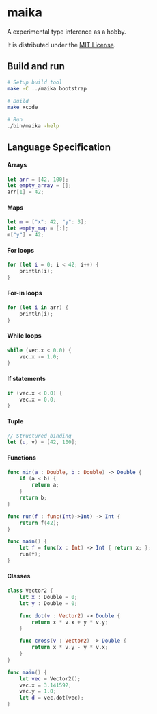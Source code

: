 # maika

A experimental type inference as a hobby.

It is distributed under the [MIT License](https://opensource.org/licenses/MIT).

## Build and run

```sh
# Setup build tool
make -C ../maika bootstrap

# Build
make xcode

# Run
./bin/maika -help
```

## Language Specification

#### Arrays

```swift
let arr = [42, 100];
let empty_array = [];
arr[1] = 42;
```

#### Maps

```swift
let m = ["x": 42, "y": 3];
let empty_map = [:];
m["y"] = 42;
```

#### For loops

```swift
for (let i = 0; i < 42; i++) {
    println(i);
}
```

#### For-in loops

```swift
for (let i in arr) {
    println(i);
}
```

#### While loops

```swift
while (vec.x < 0.0) {
    vec.x -= 1.0;
}
```

#### If statements

```swift
if (vec.x < 0.0) {
    vec.x = 0.0;
}
```

#### Tuple

```swift
// Structured binding
let (u, v) = [42, 100];
```

#### Functions

```swift
func min(a : Double, b : Double) -> Double {
    if (a < b) {
        return a;
    }
    return b;
}
```

```swift
func run(f : func(Int)->Int) -> Int {
    return f(42);
}

func main() {
    let f = func(x : Int) -> Int { return x; };
    run(f);
}
```

#### Classes

```swift
class Vector2 {
    let x : Double = 0;
    let y : Double = 0;

    func dot(v : Vector2) -> Double {
        return x * v.x + y * v.y;
    }

    func cross(v : Vector2) -> Double {
        return x * v.y - y * v.x;
    }
}

func main() {
    let vec = Vector2();
    vec.x = 3.141592;
    vec.y = 1.0;
    let d = vec.dot(vec);
}
```
